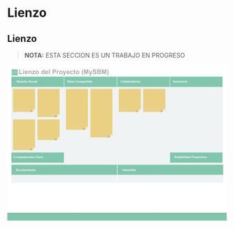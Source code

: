 # Lienzo

## Lienzo

> **NOTA:** ESTA SECCION ES UN TRABAJO EN PROGRESO

![Lienzo](../../.gitbook/assets/lienzo_mysbm.jpg)

